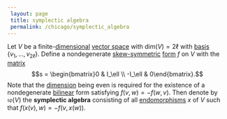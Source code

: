 ```yaml
---
 layout: page
 title: symplectic algebra
 permalink: /chicago/symplectic_algebra
---
```

Let $V$ be a finite-[dimensional](https://mathgloss.github.io/MathGloss/chicago/dimension_of_vector_space) [vector space](https://mathgloss.github.io/MathGloss/chicago/vector_space) with $\text{dim}(V)=2\ell$ with [basis](https://mathgloss.github.io/MathGloss/chicago/basis) $\{v_1,\dots,v_{2\ell}\}$. Define a nondegenerate [skew-symmetric](https://mathgloss.github.io/MathGloss/chicago/skew-symmetric) [form](https://mathgloss.github.io/MathGloss/chicago/form) $f$ on $V$ with the [matrix](https://mathgloss.github.io/MathGloss/chicago/matrix_of_a_linear_transformation) $$s = \begin{bmatrix}0 & I_\ell \\ -I_\ell & 0\end{bmatrix}.$$ Note that the [dimension](https://mathgloss.github.io/MathGloss/chicago/dimension_of_vector_space) being even is required for the existence of a nondegenerate [bilinear](https://mathgloss.github.io/MathGloss/chicago/multilinear) form satisfying $f(v,w) = -f(w,v)$. Then denote by $\mathfrak{sp}(V)$ the **symplectic algebra** consisting of all [endomorphisms](https://mathgloss.github.io/MathGloss/chicago/endomorphism) $x$ of $V$ such that $f(x(v),w) = -f(v,x(w)).$

